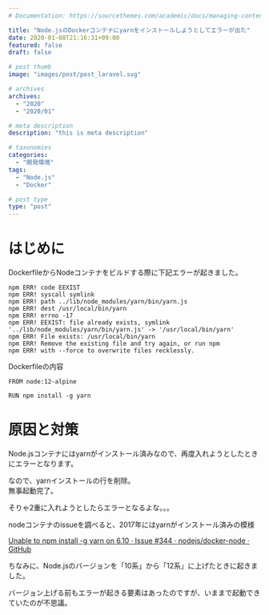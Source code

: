 ```yaml
---
# Documentation: https://sourcethemes.com/academic/docs/managing-content/

title: "Node.jsのDockerコンテナにyarnをインストールしようとしてエラーが出た"
date: 2020-01-08T21:16:31+09:00
featured: false
draft: false

# post thumb
image: "images/post/post_laravel.svg"

# archives
archives:
  - "2020"
  - "2020/01"

# meta description
description: "this is meta description"

# taxonomies
categories:
  - "開発環境"
tags:
  - "Node.js"
  - "Docker"

# post type
type: "post"
---
```


# はじめに

DockerfileからNodeコンテナをビルドする際に下記エラーが起きました。

```
npm ERR! code EEXIST
npm ERR! syscall symlink
npm ERR! path ../lib/node_modules/yarn/bin/yarn.js
npm ERR! dest /usr/local/bin/yarn
npm ERR! errno -17
npm ERR! EEXIST: file already exists, symlink '../lib/node_modules/yarn/bin/yarn.js' -> '/usr/local/bin/yarn'
npm ERR! File exists: /usr/local/bin/yarn
npm ERR! Remove the existing file and try again, or run npm
npm ERR! with --force to overwrite files recklessly.
```

Dockerfileの内容

```
FROM node:12-alpine

RUN npm install -g yarn
```

# 原因と対策

Node.jsコンテナにはyarnがインストール済みなので、再度入れようとしたときにエラーとなります。

なので、yarnインストールの行を削除。  
無事起動完了。

そりゃ2重に入れようとしたらエラーとなるよな。。。  

nodeコンテナのissueを調べると、2017年にはyarnがインストール済みの模様

[Unable to npm install -g yarn on 6.10 · Issue #344 · nodejs/docker-node · GitHub](https://github.com/nodejs/docker-node/issues/344)

ちなみに、Node.jsのバージョンを「10系」から「12系」に上げたときに起きました。

バージョン上げる前もエラーが起きる要素はあったのですが、いままで起動できていたのが不思議。
